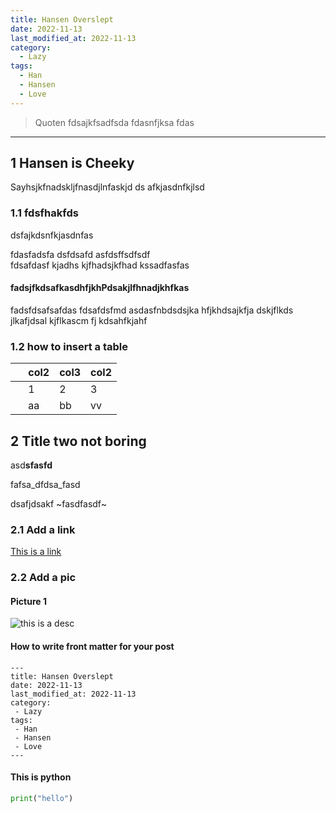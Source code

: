 ```yaml
---
title: Hansen Overslept
date: 2022-11-13
last_modified_at: 2022-11-13
category:
  - Lazy
tags:
  - Han
  - Hansen
  - Love
---
```


> Quoten fdsajkfsadfsda fdasnfjksa fdas

---

## 1 Hansen is Cheeky

Sayhsjkfnadskljfnasdjlnfaskjd ds afkjasdnfkjlsd

### 1.1 fdsfhakfds

dsfajkdsnfkjasdnfas

fdasfadsfa dsfdsafd asfdsffsdfsdf  
fdsafdasf kjadhs kjfhadsjkfhad kssadfasfas

#### fadsjfkdsafkasdhfjkhPdsakjlfhnadjkhfkas

fadsfdsafsafdas fdsafdsfmd asdasfnbdsdsjka hfjkhdsajkfja dskjflkds jlkafjdsal kjflkascm fj kdsahfkjahf 

### 1.2 how to insert a table

|   | col2 | col3 | col2 |
| --- | --- | --- | --- |
|   | 1 | 2 | 3 |
|   | aa | bb | vv |

## 2 Title two not boring

asd**sfasfd**

fafsa\_dfdsa\_fasd

dsafjdsakf ~fasdfasdf~

### 2.1 Add a link

[This is a link](hansenh.com)

### 2.2 Add a pic

#### Picture 1

![this is a desc](https://33333.cdn.cke-cs.com/kSW7V9NHUXugvhoQeFaf/images/908a41887e1e84a4ea72230cc8ee4e0dc590a7c617fba1f8.jpg)

#### How to write front matter for your post

```plaintext
---
title: Hansen Overslept
date: 2022-11-13
last_modified_at: 2022-11-13
category:
 - Lazy
tags:
 - Han
 - Hansen
 - Love
---
```

#### This is python

```python
print("hello")
```
